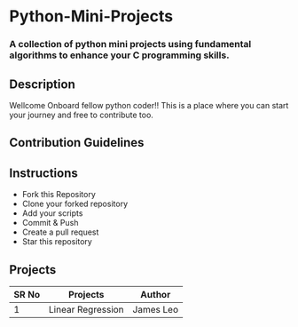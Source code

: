 # Python-Mini-Projects
### A collection of python mini projects using fundamental algorithms to enhance your C programming skills.


## Description

Wellcome Onboard fellow python coder!! This is a place where you can start your journey and free to contribute too.

## Contribution Guidelines

## Instructions
* Fork this Repository
* Clone your forked repository
* Add your scripts
* Commit & Push
* Create a pull request
* Star this repository

## Projects


|SR No |Projects  | Author|
--- | --- | ---|
|1|Linear Regression|James Leo|
